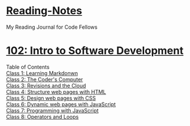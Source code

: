 # <ins>Reading-Notes</ins>

My Reading Journal for Code Fellows

# <ins> 102: Intro to Software Development</ins>  

Table of Contents  
    [Class 1: Learning Markdonwn]()  
    [Class 2: The Coder's Computer]()  
    [Class 3: Revisions and the Cloud]()  
    [Class 4: Structure web pages with HTML]()  
    [Class 5: Design web pages with CSS]()  
    [Class 6: Dynamic web pages with JavaScript]()  
    [Class 7: Programming with JavaScript]()  
    [Class 8: Operators and Loops]()  
